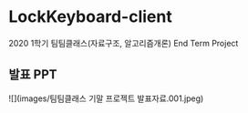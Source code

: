 # LockKeyboard-client
2020 1학기 팀팀클래스(자료구조, 알고리즘개론) End Term Project

## 발표 PPT
![](images/팀팀클래스 기말 프로젝트 발표자료.001.jpeg)
